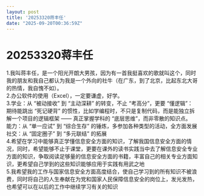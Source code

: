 ```yaml
---
layout: post
title: '20253320蒋丰任'
date: "2025-09-20T00:36:59Z"
---
```

20253320蒋丰任
===========

1.我叫蒋丰任，是一个阳光开朗大男孩，因为有一首我挺喜欢的歌就叫这个，同时我的朋友和我自己都认为我是一个外向的社牛（在广东，到了北京，比起东北大哥的热情，我自愧不如）。  
2.办公软件的使用（Excel），一定要谦虚，好学。  
3.学业：从 “被动接收” 到 “主动深耕” 的转变，不止 “考高分”，更要 “懂逻辑”：期待能跳出 “死记硬背” 的惯性，比如学编程时，不只是复制代码，而是能独立拆解一个项目的逻辑框架 —— 真正掌握学科的 “底层思维”，而非零散的知识点。  
能力：从 “单一应试” 到 “综合生存” 的锤炼，多参加各种类型的活动，全方面发展  
社交：从 “固定圈子” 到 “多元联结” 的拓展  
4.希望在学习中能够真正学懂信息安全方面的知识，了解我国信息安全方面的情况，同时，希望能够不止于课堂，更要在课外的读书实践当中去了解信息安全专业方面的知识，争取阅读足够量的信息安全方面的书籍，丰富自己的相关专业方面知识，更希望自己学到的这些知识能够应用于实践有用武之地  
5.我希望我的工作与国家信息安全方面高度结合，使自己学习到的所有知识不被浪费，同时将自己的人生奉献在为党和国家人民保障信息安全的岗位上，发光发热，也希望可以在以后的工作中继续学习有关的知识